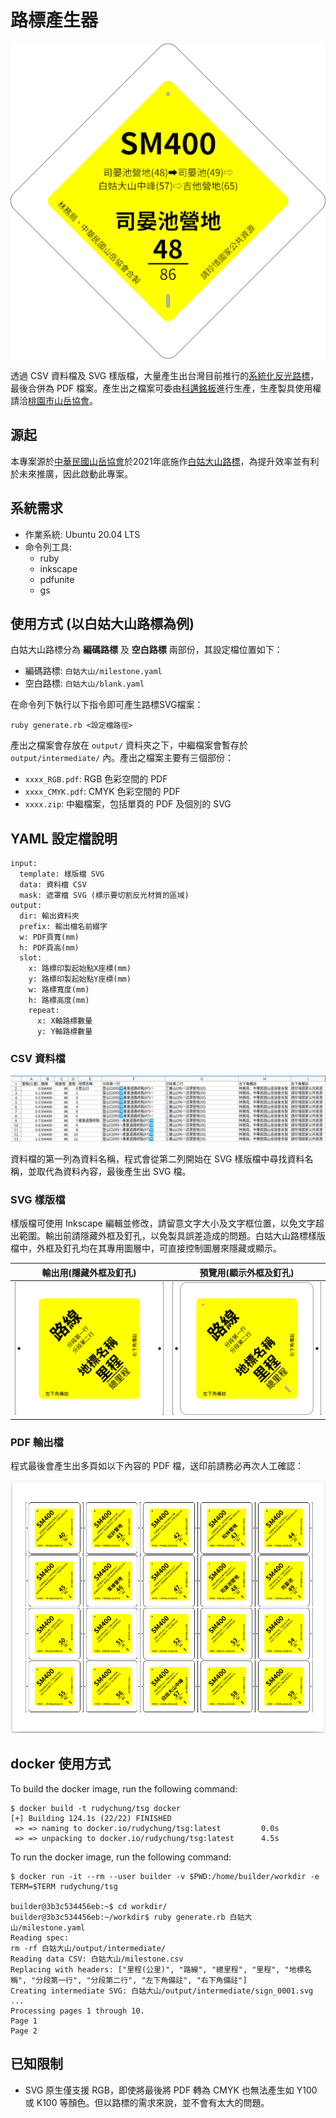 # 路標產生器

![logo](images/logo.png)

透過 CSV 資料檔及 SVG 樣版檔，大量產生出台灣目前推行的[系統化反光路標](http://taiwanmt.nchu.edu.tw/download/C2-2%E5%BC%B5%E5%9C%8B%E9%9B%84.pdf)，最後合併為 PDF 檔案。產生出之檔案可委由[科邁銘板](https://www.comaxglobal.com/zh/)進行生產，生產製具使用權請洽[桃園市山岳協會](https://www.tytaaa.org.tw/)。

## 源起

本專案源於[中華民國山岳協會](http://www.mountaineering.org.tw/)於2021年底施作[白姑大山路標](https://dongshih.forest.gov.tw/all-news/0068637)，為提升效率並有利於未來推廣，因此啟動此專案。

## 系統需求

- 作業系統: Ubuntu 20.04 LTS
- 命令列工具:
  - ruby
  - inkscape
  - pdfunite
  - gs

## 使用方式 (以白姑大山路標為例)

白姑大山路標分為 **編碼路標** 及 **空白路標** 兩部份，其設定檔位置如下：

- 編碼路標: `白姑大山/milestone.yaml`
- 空白路標: `白姑大山/blank.yaml`

在命令列下執行以下指令即可產生路標SVG檔案：

```shell
ruby generate.rb <設定檔路徑>
```

產出之檔案會存放在 `output/` 資料夾之下，中繼檔案會暫存於 `output/intermediate/` 內。產出之檔案主要有三個部份：

- `xxxx_RGB.pdf`: RGB 色彩空間的 PDF
- `xxxx_CMYK.pdf`: CMYK 色彩空間的 PDF
- `xxxx.zip`: 中繼檔案，包括單頁的 PDF 及個別的 SVG

## YAML 設定檔說明

```
input:
  template: 樣版檔 SVG
  data: 資料檔 CSV
  mask: 遮罩檔 SVG (標示要切割反光材質的區域)
output:
  dir: 輸出資料夾
  prefix: 輸出檔名前綴字
  w: PDF頁寬(mm)
  h: PDF頁高(mm)
  slot:
    x: 路標印製起始點X座標(mm)
    y: 路標印製起始點Y座標(mm)
    w: 路標寬度(mm)
    h: 路標高度(mm)
    repeat:
      x: X軸路標數量
      y: Y軸路標數量
```

### CSV 資料檔

![CSV 資料檔](images/data-example.png)

資料檔的第一列為資料名稱，程式會從第二列開始在 SVG 樣版檔中尋找資料名稱，並取代為資料內容，最後產生出 SVG 檔。

### SVG 樣版檔

樣版檔可使用 Inkscape 編輯並修改，請留意文字大小及文字框位置，以免文字超出範圍。輸出前請隱藏外框及釘孔，以免製具誤差造成的問題。白姑大山路標樣版檔中，外框及釘孔均在其專用圖層中，可直接控制圖層來隱藏或顯示。

| 輸出用(隱藏外框及釘孔) | 預覽用(顯示外框及釘孔)  |
| ---  | --- |
| ![輸出用(隱藏外框及釘孔)](images/template-1.png) | ![預覽用(顯示外框及釘孔)](images/template-2.png) |

### PDF 輸出檔

程式最後會產生出多頁如以下內容的 PDF 檔，送印前請務必再次人工確認：

![PDF 輸出](images/page-output.png)

## docker 使用方式

To build the docker image, run the following command:

```shell
$ docker build -t rudychung/tsg docker
[+] Building 124.1s (22/22) FINISHED
 => => naming to docker.io/rudychung/tsg:latest         0.0s
 => => unpacking to docker.io/rudychung/tsg:latest      4.5s
```

To run the docker image, run the following command:

```shell
$ docker run -it --rm --user builder -v $PWD:/home/builder/workdir -e TERM=$TERM rudychung/tsg

builder@3b3c534456eb:~$ cd workdir/
builder@3b3c534456eb:~/workdir$ ruby generate.rb 白姑大山/milestone.yaml 
Reading spec: 
rm -rf 白姑大山/output/intermediate/
Reading data CSV: 白姑大山/milestone.csv
Replacing with headers: ["里程(公里)", "路線", "總里程", "里程", "地標名稱", "分段第一行", "分段第二行", "左下角備註", "右下角備註"]
Creating intermediate SVG: 白姑大山/output/intermediate/sign_0001.svg
...
Processing pages 1 through 10.
Page 1
Page 2
```

## 已知限制

- SVG 原生僅支援 RGB，即使將最後將 PDF 轉為 CMYK 也無法產生如 Y100 或 K100 等顏色。但以路標的需求來說，並不會有太大的問題。
